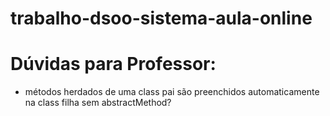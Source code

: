 # trabalho-dsoo-sistema-aula-online

# Dúvidas para Professor:

- métodos herdados de uma class pai são preenchidos automaticamente na class filha sem abstractMethod?
